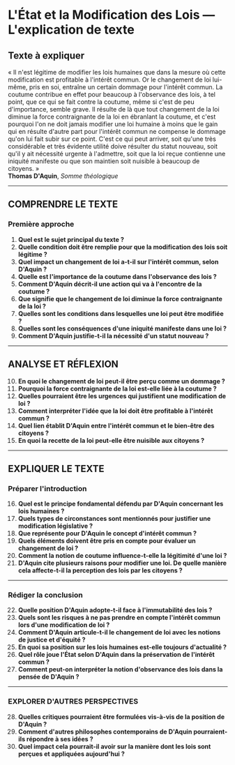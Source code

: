 # L'État et la Modification des Lois — L'explication de texte

## Texte à expliquer
« Il n'est légitime de modifier les lois humaines que dans la mesure où cette modification est profitable à l'intérêt commun. Or le changement de loi lui-même, pris en soi, entraîne un certain dommage pour l'intérêt commun. La coutume contribue en effet pour beaucoup à l'observance des lois, à tel point, que ce qui se fait contre la coutume, même si c'est de peu d'importance, semble grave. Il résulte de là que tout changement de la loi diminue la force contraignante de la loi en ébranlant la coutume, et c'est pourquoi l'on ne doit jamais modifier une loi humaine à moins que le gain qui en résulte d'autre part pour l'intérêt commun ne compense le dommage qu'on lui fait subir sur ce point. C'est ce qui peut arriver, soit qu'une très considérable et très évidente utilité doive résulter du statut nouveau, soit qu'il y ait nécessité urgente à l'admettre, soit que la loi reçue contienne une iniquité manifeste ou que son maintien soit nuisible à beaucoup de citoyens. »  
**Thomas D'Aquin**, *Somme théologique*

---

## COMPRENDRE LE TEXTE

### Première approche

1. **Quel est le sujet principal du texte ?**  
2. **Quelle condition doit être remplie pour que la modification des lois soit légitime ?**  
3. **Quel impact un changement de loi a-t-il sur l'intérêt commun, selon D'Aquin ?**  
4. **Quelle est l'importance de la coutume dans l'observance des lois ?**  
5. **Comment D'Aquin décrit-il une action qui va à l'encontre de la coutume ?**  
6. **Que signifie que le changement de loi diminue la force contraignante de la loi ?**  
7. **Quelles sont les conditions dans lesquelles une loi peut être modifiée ?**  
8. **Quelles sont les conséquences d'une iniquité manifeste dans une loi ?**  
9. **Comment D'Aquin justifie-t-il la nécessité d'un statut nouveau ?**  

---

## ANALYSE ET RÉFLEXION

10. **En quoi le changement de loi peut-il être perçu comme un dommage ?**  
11. **Pourquoi la force contraignante de la loi est-elle liée à la coutume ?**  
12. **Quelles pourraient être les urgences qui justifient une modification de loi ?**  
13. **Comment interpréter l'idée que la loi doit être profitable à l'intérêt commun ?**  
14. **Quel lien établit D'Aquin entre l'intérêt commun et le bien-être des citoyens ?**  
15. **En quoi la recette de la loi peut-elle être nuisible aux citoyens ?**  

---

## EXPLIQUER LE TEXTE

### Préparer l'introduction

16. **Quel est le principe fondamental défendu par D'Aquin concernant les lois humaines ?**  
17. **Quels types de circonstances sont mentionnés pour justifier une modification législative ?**  
18. **Que représente pour D'Aquin le concept d'intérêt commun ?**  
19. **Quels éléments doivent être pris en compte pour évaluer un changement de loi ?**  
20. **Comment la notion de coutume influence-t-elle la légitimité d'une loi ?**  
21. **D'Aquin cite plusieurs raisons pour modifier une loi. De quelle manière cela affecte-t-il la perception des lois par les citoyens ?**  

---

### Rédiger la conclusion

22. **Quelle position D'Aquin adopte-t-il face à l'immutabilité des lois ?**  
23. **Quels sont les risques à ne pas prendre en compte l'intérêt commun lors d'une modification de loi ?**  
24. **Comment D'Aquin articule-t-il le changement de loi avec les notions de justice et d'équité ?**  
25. **En quoi sa position sur les lois humaines est-elle toujours d'actualité ?**  
26. **Quel rôle joue l'État selon D'Aquin dans la préservation de l'intérêt commun ?**  
27. **Comment peut-on interpréter la notion d'observance des lois dans la pensée de D'Aquin ?**  

---

### EXPLORER D'AUTRES PERSPECTIVES

28. **Quelles critiques pourraient être formulées vis-à-vis de la position de D'Aquin ?**  
29. **Comment d'autres philosophes contemporains de D'Aquin pourraient-ils répondre à ses idées ?**  
30. **Quel impact cela pourrait-il avoir sur la manière dont les lois sont perçues et appliquées aujourd'hui ?**  